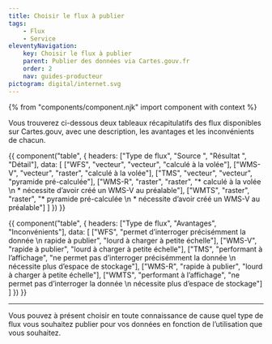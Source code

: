 ```yaml
---
title: Choisir le flux à publier
tags:
    - Flux
    - Service
eleventyNavigation:
    key: Choisir le flux à publier
    parent: Publier des données via Cartes.gouv.fr
    order: 2
    nav: guides-producteur
pictogram: digital/internet.svg
---
```


{% from "components/component.njk" import component with context %}

Vous trouverez ci-dessous deux tableaux récapitulatifs des flux disponibles sur Cartes.gouv, avec une description, les avantages et les inconvénients de chacun.

{{ component("table", {
    headers: ["Type de flux", "Source ", "Résultat ", "Détail"],
    data: [
        ["WFS", "vecteur", "vecteur", "calculé à la volée"],
        ["WMS-V", "vecteur", "raster", "calculé à la volée"],
        ["TMS", "vecteur", "vecteur", "pyramide pré-calculée"],
        ["WMS-R", "raster", "raster", "* calculé à la volée \n * nécessite d’avoir créé un WMS-V au préalable"],
        ["WMTS", "raster", "raster", "* pyramide pré-calculée \n * nécessite d’avoir créé un WMS-V au préalable"]
    ]
}) }}

{{ component("table", {
    headers: ["Type de flux", "Avantages", "Inconvénients"],
    data: [
        ["WFS", "permet d’interroger précisémment la donnée \n rapide à publier", "lourd à charger à petite échelle"],
        ["WMS-V", "rapide à publier", "lourd à charger à petite échelle"],
        ["TMS", "performant à l’affichage", "ne permet pas d’interroger précisémment la donnée \n nécessite plus d’espace de stockage"],
        ["WMS-R", "rapide à publier", "lourd à charger à petite échelle"],
        ["WMTS", "performant à l’affichage", "ne permet pas d’interroger la donnée \n nécessite plus d’espace de stockage"]
    ]
}) }}

---

Vous pouvez à présent choisir en toute connaissance de cause quel type de flux vous souhaitez publier pour vos données en fonction de l’utilisation que vous souhaitez.
